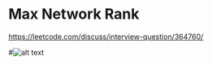 # Max Network Rank

https://leetcode.com/discuss/interview-question/364760/

#![alt text](https://assets.leetcode.com/users/siojl13/image_1570305128.png "Description")
